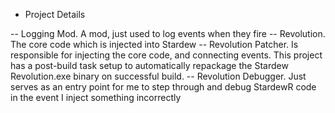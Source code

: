 - Project Details

-- Logging Mod. A mod, just used to log events when they fire
-- Revolution. The core code which is injected into Stardew
-- Revolution Patcher. Is responsible for injecting the core code, and connecting events.
This project has a post-build task setup to automatically repackage the Stardew Revolution.exe binary on successful build.
-- Revolution Debugger. Just serves as an entry point for me to step through and debug StardewR code in the event I inject something incorrectly
